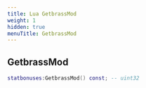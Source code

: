 ```yaml
---
title: Lua GetbrassMod
weight: 1
hidden: true
menuTitle: GetbrassMod
---
```

## GetbrassMod
```lua
statbonuses:GetbrassMod() const; -- uint32
```
